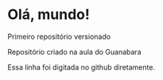# Olá, mundo!
 Primeiro repositório versionado

 Repositório criado na aula do Guanabara

Essa linha foi digitada no github diretamente.
